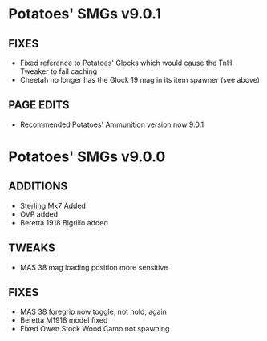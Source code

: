 # Potatoes' SMGs v9.0.1
## FIXES
- Fixed reference to Potatoes' Glocks which would cause the TnH Tweaker to fail caching
- Cheetah no longer has the Glock 19 mag in its item spawner (see above)

## PAGE EDITS
- Recommended Potatoes' Ammunition version now 9.0.1


# Potatoes' SMGs v9.0.0
## ADDITIONS
- Sterling Mk7 Added
- OVP added
- Beretta 1918 Bigrillo added

## TWEAKS
- MAS 38 mag loading position more sensitive

## FIXES
- MAS 38 foregrip now toggle, not hold, again
- Beretta M1918 model fixed
- Fixed Owen Stock Wood Camo not spawning
